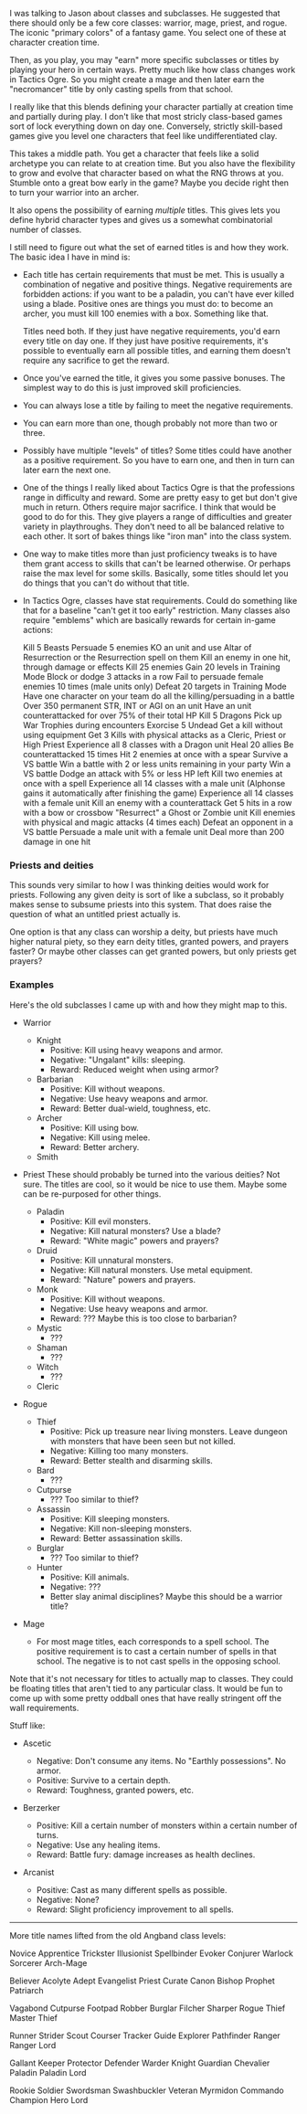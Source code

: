 I was talking to Jason about classes and subclasses. He suggested that there
should only be a few core classes: warrior, mage, priest, and rogue. The iconic
"primary colors" of a fantasy game. You select one of these at character
creation time.

Then, as you play, you may "earn" more specific subclasses or titles by playing
your hero in certain ways. Pretty much like how class changes work in Tactics
Ogre. So you might create a mage and then later earn the "necromancer" title
by only casting spells from that school.

I really like that this blends defining your character partially at creation
time and partially during play. I don't like that most stricly class-based
games sort of lock everything down on day one. Conversely, strictly skill-based
games give you level one characters that feel like undifferentiated clay.

This takes a middle path. You get a character that feels like a solid archetype
you can relate to at creation time. But you also have the flexibility to grow
and evolve that character based on what the RNG throws at you. Stumble onto a
great bow early in the game? Maybe you decide right then to turn your warrior
into an archer.

It also opens the possibility of earning *multiple* titles. This gives lets you
define hybrid character types and gives us a somewhat combinatorial number of
classes.

I still need to figure out what the set of earned titles is and how they work.
The basic idea I have in mind is:

- Each title has certain requirements that must be met. This is usually a
  combination of negative and positive things. Negative requirements are
  forbidden actions: if you want to be a paladin, you can't have ever killed
  using a blade. Positive ones are things you must do: to become an archer, you
  must kill 100 enemies with a box. Something like that.

  Titles need both. If they just have negative requirements, you'd earn every
  title on day one. If they just have positive requirements, it's possible to
  eventually earn all possible titles, and earning them doesn't require any
  sacrifice to get the reward.

- Once you've earned the title, it gives you some passive bonuses. The simplest
  way to do this is just improved skill proficiencies.

- You can always lose a title by failing to meet the negative requirements.

- You can earn more than one, though probably not more than two or three.

- Possibly have multiple "levels" of titles? Some titles could have another as
  a positive requirement. So you have to earn one, and then in turn can later
  earn the next one.

- One of the things I really liked about Tactics Ogre is that the professions
  range in difficulty and reward. Some are pretty easy to get but don't give
  much in return. Others require major sacrifice. I think that would be good to
  do for this. They give players a range of difficulties and greater variety in
  playthroughs. They don't need to all be balanced relative to each other. It
  sort of bakes things like "iron man" into the class system.

- One way to make titles more than just proficiency tweaks is to have them
  grant access to skills that can't be learned otherwise. Or perhaps raise the
  max level for some skills. Basically, some titles should let you do things
  that you can't do without that title.

- In Tactics Ogre, classes have stat requirements. Could do something like that
  for a baseline "can't get it too early" restriction. Many classes also require
  "emblems" which are basically rewards for certain in-game actions:

  Kill 5 Beasts
  Persuade 5 enemies
  KO an unit and use Altar of Resurrection or the Resurrection spell on them
  Kill an enemy in one hit, through damage or effects
  Kill 25 enemies
  Gain 20 levels in Training Mode
  Block or dodge 3 attacks in a row
  Fail to persuade female enemies 10 times (male units only)
  Defeat 20 targets in Training Mode
  Have one character on your team do all the killing/persuading in a battle
  Over 350 permanent STR, INT or AGI on an unit
  Have an unit counterattacked for over 75% of their total HP
  Kill 5 Dragons
  Pick up War Trophies during encounters
  Exorcise 5 Undead
  Get a kill without using equipment
  Get 3 Kills with physical attacks as a Cleric, Priest or High Priest
  Experience all 8 classes with a Dragon unit
  Heal 20 allies
  Be counterattacked 15 times
  Hit 2 enemies at once with a spear
  Survive a VS battle
  Win a battle with 2 or less units remaining in your party
  Win a VS battle
  Dodge an attack with 5% or less HP left
  Kill two enemies at once with a spell
  Experience all 14 classes with a male unit (Alphonse gains it automatically after finishing the game)
  Experience all 14 classes with a female unit
  Kill an enemy with a counterattack
  Get 5 hits in a row with a bow or crossbow
  "Resurrect" a Ghost or Zombie unit
  Kill enemies with physical and magic attacks (4 times each)
  Defeat an opponent in a VS battle
  Persuade a male unit with a female unit
  Deal more than 200 damage in one hit

### Priests and deities

This sounds very similar to how I was thinking deities would work for priests.
Following any given deity is sort of like a subclass, so it probably makes sense
to subsume priests into this system. That does raise the question of what an
untitled priest actually is.

One option is that any class can worship a deity, but priests have much higher
natural piety, so they earn deity titles, granted powers, and prayers faster?
Or maybe other classes can get granted powers, but only priests get prayers?

### Examples

Here's the old subclasses I came up with and how they might map to this.

- Warrior
  - Knight
    - Positive: Kill using heavy weapons and armor.
    - Negative: "Ungalant" kills: sleeping.
    - Reward: Reduced weight when using armor?
  - Barbarian
    - Positive: Kill without weapons.
    - Negative: Use heavy weapons and armor.
    - Reward: Better dual-wield, toughness, etc.
  - Archer
    - Positive: Kill using bow.
    - Negative: Kill using melee.
    - Reward: Better archery.
  - Smith

- Priest
  These should probably be turned into the various deities? Not sure. The
  titles are cool, so it would be nice to use them. Maybe some can be
  re-purposed for other things.
  - Paladin
    - Positive: Kill evil monsters.
    - Negative: Kill natural monsters? Use a blade?
    - Reward: "White magic" powers and prayers?
  - Druid
    - Positive: Kill unnatural monsters.
    - Negative: Kill natural monsters. Use metal equipment.
    - Reward: "Nature" powers and prayers.
  - Monk
    - Positive: Kill without weapons.
    - Negative: Use heavy weapons and armor.
    - Reward: ??? Maybe this is too close to barbarian?
  - Mystic
    - ???
  - Shaman
    - ???
  - Witch
    - ???
  - Cleric

- Rogue
  - Thief
    - Positive: Pick up treasure near living monsters. Leave dungeon with
      monsters that have been seen but not killed.
    - Negative: Killing too many monsters.
    - Reward: Better stealth and disarming skills.
  - Bard
    - ???
  - Cutpurse
    - ??? Too similar to thief?
  - Assassin
    - Positive: Kill sleeping monsters.
    - Negative: Kill non-sleeping monsters.
    - Reward: Better assassination skills.
  - Burglar
    - ??? Too similar to thief?
  - Hunter
    - Positive: Kill animals.
    - Negative: ???
    - Better slay animal disciplines? Maybe this should be a warrior title?

- Mage
  - For most mage titles, each corresponds to a spell school. The positive
    requirement is to cast a certain number of spells in that school. The
    negative is to not cast spells in the opposing school.

Note that it's not necessary for titles to actually map to classes. They could
be floating titles that aren't tied to any particular class. It would be fun to
come up with some pretty oddball ones that have really stringent off the wall
requirements.

Stuff like:

- Ascetic
  - Negative: Don't consume any items. No "Earthly possessions". No armor.
  - Positive: Survive to a certain depth.
  - Reward: Toughness, granted powers, etc.

- Berzerker
  - Positive: Kill a certain number of monsters within a certain number of
    turns.
  - Negative: Use any healing items.
  - Reward: Battle fury: damage increases as health declines.

- Arcanist
  - Positive: Cast as many different spells as possible.
  - Negative: None?
  - Reward: Slight proficiency improvement to all spells.

---

More title names lifted from the old Angband class levels:

Novice
Apprentice
Trickster
Illusionist
Spellbinder
Evoker
Conjurer
Warlock
Sorcerer
Arch-Mage

Believer
Acolyte
Adept
Evangelist
Priest
Curate
Canon
Bishop
Prophet
Patriarch

Vagabond
Cutpurse
Footpad
Robber
Burglar
Filcher
Sharper
Rogue
Thief
Master Thief

Runner
Strider
Scout
Courser
Tracker
Guide
Explorer
Pathfinder
Ranger
Ranger Lord

Gallant
Keeper
Protector
Defender
Warder
Knight
Guardian
Chevalier
Paladin
Paladin Lord

Rookie
Soldier
Swordsman
Swashbuckler
Veteran
Myrmidon
Commando
Champion
Hero
Lord
